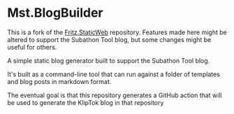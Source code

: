# Mst.BlogBuilder
This is a fork of the [Fritz.StaticWeb](https://github.com/csharpfritz/Fritz.StaticWeb) repository.
Features made here might be altered to support the Subathon Tool blog, but some changes might be useful for others.

A simple static blog generator built to support the Subathon Tool blog. 

It's built as a command-line tool that can run against a folder of templates and blog posts in markdown format. 

The eventual goal is that this repository generates a GitHub action that will be used to generate the KlipTok blog in that repository

